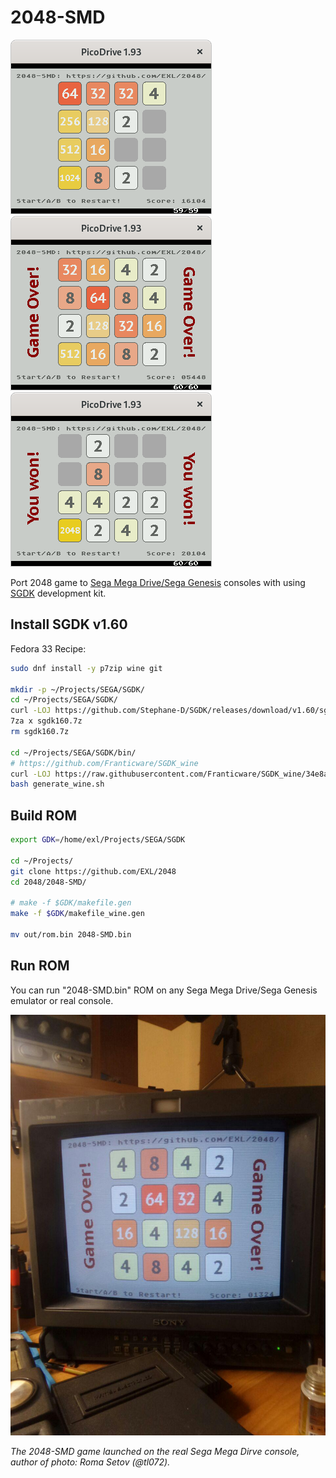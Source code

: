 2048-SMD
========

![2048-SMD Picodrive Screenshot 1](../image/2048-SMD-Picodrive-Screenshot1.png) ![2048-SMD Picodrive Screenshot 2](../image/2048-SMD-Picodrive-Screenshot2.png) ![2048-SMD Picodrive Screenshot 3](../image/2048-SMD-Picodrive-Screenshot3.png)

Port 2048 game to [Sega Mega Drive/Sega Genesis](https://en.wikipedia.org/wiki/Sega_Genesis) consoles with using [SGDK](https://github.com/Stephane-D/SGDK) development kit.

## Install SGDK v1.60

Fedora 33 Recipe:

```sh
sudo dnf install -y p7zip wine git

mkdir -p ~/Projects/SEGA/SGDK/
cd ~/Projects/SEGA/SGDK/
curl -LOJ https://github.com/Stephane-D/SGDK/releases/download/v1.60/sgdk160.7z
7za x sgdk160.7z
rm sgdk160.7z

cd ~/Projects/SEGA/SGDK/bin/
# https://github.com/Franticware/SGDK_wine
curl -LOJ https://raw.githubusercontent.com/Franticware/SGDK_wine/34e8a39077efb766e51e3c3739495f08ce21d40f/generate_wine.sh
bash generate_wine.sh
```

## Build ROM

```sh
export GDK=/home/exl/Projects/SEGA/SGDK

cd ~/Projects/
git clone https://github.com/EXL/2048
cd 2048/2048-SMD/

# make -f $GDK/makefile.gen
make -f $GDK/makefile_wine.gen

mv out/rom.bin 2048-SMD.bin
```

## Run ROM

You can run "2048-SMD.bin" ROM on any Sega Mega Drive/Sega Genesis emulator or real console.

![2048-SMD Photo](../image/2048-SMD-Photo.jpg)

*The 2048-SMD game launched on the real Sega Mega Dirve console, author of photo: Roma Setov (@tl072).*
